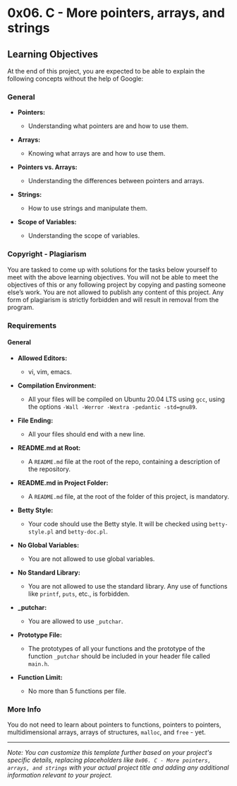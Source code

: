 # 0x06. C - More pointers, arrays, and strings

## Learning Objectives

At the end of this project, you are expected to be able to explain the following concepts without the help of Google:

### General

- **Pointers:**
  - Understanding what pointers are and how to use them.

- **Arrays:**
  - Knowing what arrays are and how to use them.

- **Pointers vs. Arrays:**
  - Understanding the differences between pointers and arrays.

- **Strings:**
  - How to use strings and manipulate them.

- **Scope of Variables:**
  - Understanding the scope of variables.

### Copyright - Plagiarism

You are tasked to come up with solutions for the tasks below yourself to meet with the above learning objectives. You will not be able to meet the objectives of this or any following project by copying and pasting someone else’s work. You are not allowed to publish any content of this project. Any form of plagiarism is strictly forbidden and will result in removal from the program.

### Requirements

#### General

- **Allowed Editors:**
  - vi, vim, emacs.

- **Compilation Environment:**
  - All your files will be compiled on Ubuntu 20.04 LTS using `gcc`, using the options `-Wall -Werror -Wextra -pedantic -std=gnu89`.

- **File Ending:**
  - All your files should end with a new line.

- **README.md at Root:**
  - A `README.md` file at the root of the repo, containing a description of the repository.

- **README.md in Project Folder:**
  - A `README.md` file, at the root of the folder of this project, is mandatory.

- **Betty Style:**
  - Your code should use the Betty style. It will be checked using `betty-style.pl` and `betty-doc.pl`.

- **No Global Variables:**
  - You are not allowed to use global variables.

- **No Standard Library:**
  - You are not allowed to use the standard library. Any use of functions like `printf`, `puts`, etc., is forbidden.

- **_putchar:**
  - You are allowed to use `_putchar`.

- **Prototype File:**
  - The prototypes of all your functions and the prototype of the function `_putchar` should be included in your header file called `main.h`.

- **Function Limit:**
  - No more than 5 functions per file.

### More Info

You do not need to learn about pointers to functions, pointers to pointers, multidimensional arrays, arrays of structures, `malloc`, and `free` - yet.

---

*Note: You can customize this template further based on your project's specific details, replacing placeholders like `0x06. C - More pointers, arrays, and strings` with your actual project title and adding any additional information relevant to your project.*
